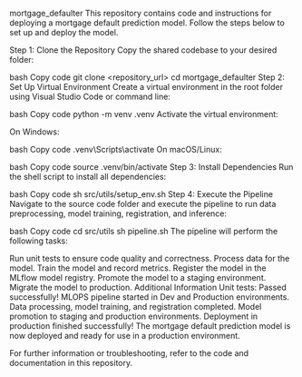 mortgage_defaulter
This repository contains code and instructions for deploying a mortgage default prediction model. Follow the steps below to set up and deploy the model.

Step 1: Clone the Repository
Copy the shared codebase to your desired folder:

bash
Copy code
git clone <repository_url>
cd mortgage_defaulter
Step 2: Set Up Virtual Environment
Create a virtual environment in the root folder using Visual Studio Code or command line:

bash
Copy code
python -m venv .venv
Activate the virtual environment:

On Windows:

bash
Copy code
.venv\Scripts\activate
On macOS/Linux:

bash
Copy code
source .venv/bin/activate
Step 3: Install Dependencies
Run the shell script to install all dependencies:

bash
Copy code
sh src/utils/setup_env.sh
Step 4: Execute the Pipeline
Navigate to the source code folder and execute the pipeline to run data preprocessing, model training, registration, and inference:

bash
Copy code
cd src/utils
sh pipeline.sh
The pipeline will perform the following tasks:

Run unit tests to ensure code quality and correctness.
Process data for the model.
Train the model and record metrics.
Register the model in the MLflow model registry.
Promote the model to a staging environment.
Migrate the model to production.
Additional Information
Unit tests: Passed successfully!
MLOPS pipeline started in Dev and Production environments.
Data processing, model training, and registration completed.
Model promotion to staging and production environments.
Deployment in production finished successfully!
The mortgage default prediction model is now deployed and ready for use in a production environment.

For further information or troubleshooting, refer to the code and documentation in this repository.




